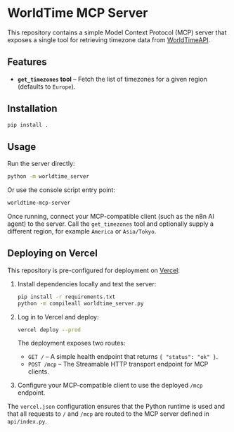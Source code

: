 # WorldTime MCP Server

This repository contains a simple Model Context Protocol (MCP) server that exposes a
single tool for retrieving timezone data from [WorldTimeAPI](http://worldtimeapi.org).

## Features

- **`get_timezones` tool** – Fetch the list of timezones for a given region
  (defaults to `Europe`).

## Installation

```bash
pip install .
```

## Usage

Run the server directly:

```bash
python -m worldtime_server
```

Or use the console script entry point:

```bash
worldtime-mcp-server
```

Once running, connect your MCP-compatible client (such as the n8n AI agent) to the
server. Call the `get_timezones` tool and optionally supply a different region, for
example `America` or `Asia/Tokyo`.

## Deploying on Vercel

This repository is pre-configured for deployment on [Vercel](https://vercel.com/):

1. Install dependencies locally and test the server:

   ```bash
   pip install -r requirements.txt
   python -m compileall worldtime_server.py
   ```

2. Log in to Vercel and deploy:

   ```bash
   vercel deploy --prod
   ```

   The deployment exposes two routes:

   - `GET /` – A simple health endpoint that returns `{ "status": "ok" }`.
   - `POST /mcp` – The Streamable HTTP transport endpoint for MCP clients.

3. Configure your MCP-compatible client to use the deployed `/mcp` endpoint.

The `vercel.json` configuration ensures that the Python runtime is used and that all
requests to `/` and `/mcp` are routed to the MCP server defined in `api/index.py`.
